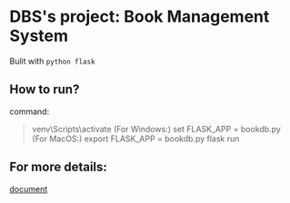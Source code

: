 # DBS's project: Book Management System
Bulit with `python flask`<br>
## How to run?
command:<br>
> venv\Scripts\activate
> (For Windows:) set FLASK_APP = bookdb.py
> (For MacOS:) export FLASK_APP = bookdb.py
> flask run
## For more details: 
[document](https://github.com/zqh0253/Book-management-system-with-FLASK/blob/master/doc/doc-1.pdf) 
